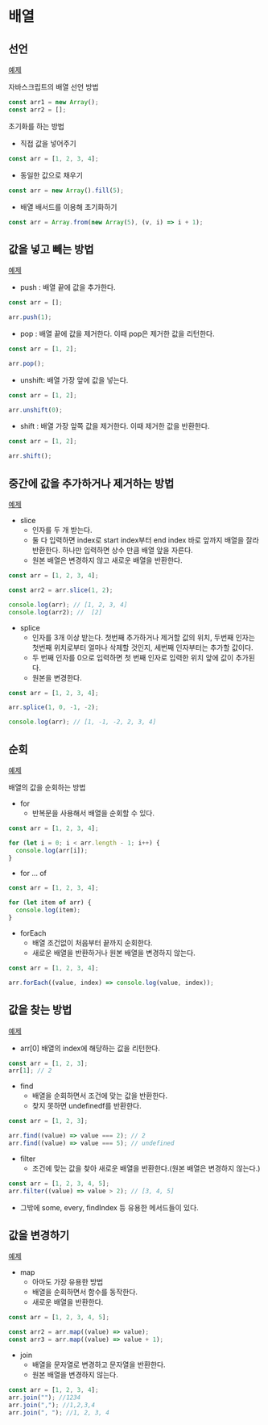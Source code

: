 # 배열

## 선언

[예제](arrayExample/arrayex1.js)

자바스크립트의 배열 선언 방법

```javascript
const arr1 = new Array();
const arr2 = [];
```

초기화를 하는 방법

- 직접 값을 넣어주기

```javascript
const arr = [1, 2, 3, 4];
```

- 동일한 값으로 채우기

```javascript
const arr = new Array().fill(5);
```

- 배열 배서드를 이용해 초기화하기

```javascript
const arr = Array.from(new Array(5), (v, i) => i + 1);
```

## 값을 넣고 빼는 방법

[예제](arrayExample/arrayex2.js)

- push : 배열 끝에 값을 추가한다.

```javascript
const arr = [];

arr.push(1);
```

- pop : 배열 끝에 값을 제거한다. 이때 pop은 제거한 값을 리턴한다.

```javascript
const arr = [1, 2];

arr.pop();
```

- unshift: 배열 가장 앞에 값을 넣는다.

```javascript
const arr = [1, 2];

arr.unshift(0);
```

- shift : 배열 가장 앞쪽 값을 제거한다. 이때 제거한 값을 반환한다.

```javascript
const arr = [1, 2];

arr.shift();
```

## 중간에 값을 추가하거나 제거하는 방법

[예제](arrayExample/arrayex3.js)

- slice
  - 인자를 두 개 받는다.
  - 둘 다 입력하면 index로 start index부터 end index 바로 앞까지 배열을 잘라 반환한다. 하나만 입력하면 상수 만큼 배열 앞을 자른다.
  - 원본 배열은 변경하지 않고 새로운 배열을 반환한다.

```javascript
const arr = [1, 2, 3, 4];

const arr2 = arr.slice(1, 2);

console.log(arr); // [1, 2, 3, 4]
console.log(arr2); //  [2]
```

- splice
  - 인자를 3개 이상 받는다. 첫번째 추가하거나 제거할 값의 위치, 두번째 인자는 첫번째 위치로부터 얼마나 삭제할 것인지, 세번째 인자부터는 추가할 값이다.
  - 두 번째 인자를 0으로 입력하면 첫 번째 인자로 입력한 위치 앞에 값이 추가된다.
  - 원본을 변경한다.

```javascript
const arr = [1, 2, 3, 4];

arr.splice(1, 0, -1, -2);

console.log(arr); // [1, -1, -2, 2, 3, 4]
```

## 순회

[예제](arrayExample/arrayex4.js)

배열의 값을 순회하는 방법

- for
  - 반복문을 사용해서 배열을 순회할 수 있다.

```javascript
const arr = [1, 2, 3, 4];

for (let i = 0; i < arr.length - 1; i++) {
  console.log(arr[i]);
}
```

- for ... of

```javascript
const arr = [1, 2, 3, 4];

for (let item of arr) {
  console.log(item);
}
```

- forEach
  - 배열 조건없이 처음부터 끝까지 순회한다.
  - 새로운 배열을 반환하거나 원본 배열을 변경하지 않는다.

```javascript
const arr = [1, 2, 3, 4];

arr.forEach((value, index) => console.log(value, index));
```

## 값을 찾는 방법

[예제](arrayExample/arrayex5.js)

- arr[0]
  배열의 index에 해당하는 값을 리턴한다.

```javascript
const arr = [1, 2, 3];
arr[1]; // 2
```

- find
  - 배열을 순회하면서 조건에 맞는 값을 반환한다.
  - 찾지 못하면 undefinedf를 반환한다.

```javascript
const arr = [1, 2, 3];

arr.find((value) => value === 2); // 2
arr.find((value) => value === 5); // undefined
```

- filter
  - 조건에 맞는 값을 찾아 새로운 배열을 반환한다.(원본 배열은 변경하지 않는다.)

```javascript
const arr = [1, 2, 3, 4, 5];
arr.filter((value) => value > 2); // [3, 4, 5]
```

- 그밖에 some, every, findIndex 등 유용한 메서드들이 있다.

## 값을 변경하기

[예제](arrayExample/arrayex6.js)

- map
  - 아마도 가장 유용한 방법
  - 배열을 순회하면서 함수를 동작한다.
  - 새로운 배열을 반환한다.

```javascript
const arr = [1, 2, 3, 4, 5];

const arr2 = arr.map((value) => value);
const arr3 = arr.map((value) => value + 1);
```

- join
  - 배열을 문자열로 변경하고 문자열을 반환한다.
  - 원본 배열을 변경하지 않는다.

```javascript
const arr = [1, 2, 3, 4];
arr.join(""); //1234
arr.join(","); //1,2,3,4
arr.join(", "); //1, 2, 3, 4
```
